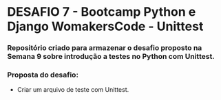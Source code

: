 # DESAFIO 7 - Bootcamp Python e Django WomakersCode - Unittest
### Repositório criado para armazenar o desafio proposto na Semana 9 sobre introdução a testes no Python com Unittest.

### Proposta do desafio:
- Criar um arquivo de teste com Unittest.
